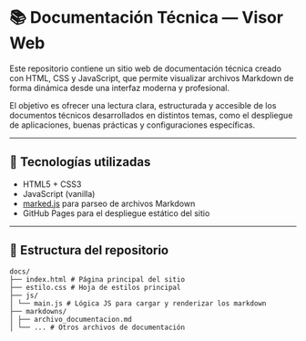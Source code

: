 # 📚 Documentación Técnica — Visor Web

Este repositorio contiene un sitio web de documentación técnica creado con HTML, CSS y JavaScript, que permite visualizar archivos Markdown de forma dinámica desde una interfaz moderna y profesional.

El objetivo es ofrecer una lectura clara, estructurada y accesible de los documentos técnicos desarrollados en distintos temas, como el despliegue de aplicaciones, buenas prácticas y configuraciones específicas.

---

## 🔧 Tecnologías utilizadas

- HTML5 + CSS3
- JavaScript (vanilla)
- [marked.js](https://github.com/markedjs/marked) para parseo de archivos Markdown
- GitHub Pages para el despliegue estático del sitio

---

## 📂 Estructura del repositorio

```
docs/
├── index.html # Página principal del sitio
├── estilo.css # Hoja de estilos principal
├── js/
│ └── main.js # Lógica JS para cargar y renderizar los markdown
├── markdowns/
│ ├── archivo_documentacion.md
│ └── ... # Otros archivos de documentación
```

